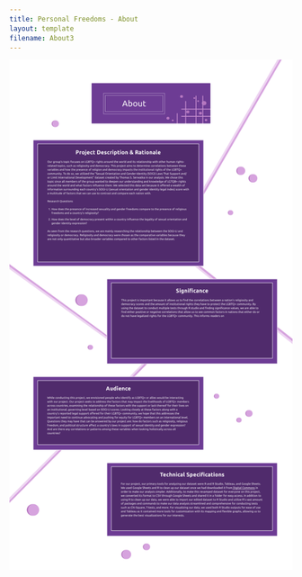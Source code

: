 ```yaml
---
title: Personal Freedoms - About
layout: template
filename: About3
--- 
```

<div align="center"><img src="About.png" alt="About Personal Freedoms"></div>
